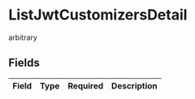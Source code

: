 # ListJwtCustomizersDetail

arbitrary


## Fields

| Field       | Type        | Required    | Description |
| ----------- | ----------- | ----------- | ----------- |